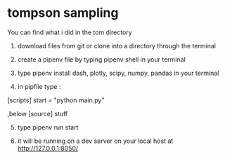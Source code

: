 # tompson sampling 


You can find what i did in the tom directory


1) download files from git or clone into a directory through the terminal 

2) create a pipenv file by typing pipenv shell in your terminal 

3) type pipenv install dash, plotly, scipy, numpy, pandas in your terminal 

4) in pipfile type :

[scripts]
start = "python main.py"


,below [source] stuff 


5) type pipenv run start 

6) it will be running on a dev server on your local host at http://127.0.0.1:8050/

